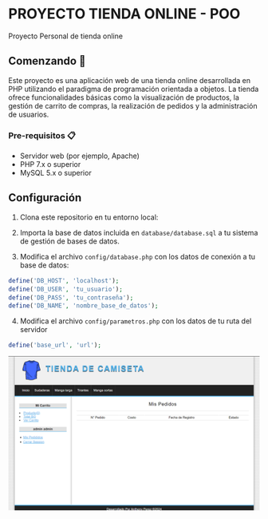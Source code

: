 # PROYECTO TIENDA ONLINE - POO
Proyecto Personal de tienda online 

## Comenzando 🚀
Este proyecto es una aplicación web de una tienda online desarrollada en PHP utilizando el paradigma de programación orientada a objetos. La tienda ofrece funcionalidades básicas como la visualización de productos, la gestión de carrito de compras, la realización de pedidos y la administración de usuarios.


### Pre-requisitos 📋
- Servidor web (por ejemplo, Apache)
- PHP 7.x o superior
- MySQL 5.x o superior


## Configuración

1. Clona este repositorio en tu entorno local:

2. Importa la base de datos incluida en `database/database.sql` a tu sistema de gestión de bases de datos.

3. Modifica el archivo `config/database.php` con los datos de conexión a tu base de datos:

```php
define('DB_HOST', 'localhost');
define('DB_USER', 'tu_usuario');
define('DB_PASS', 'tu_contraseña');
define('DB_NAME', 'nombre_base_de_datos');
```

4. Modifica el archivo `config/parametros.php` con los datos de tu ruta del servidor
```php
define('base_url', 'url');
```

![Texto alternativo](assets/img//capture.png)
